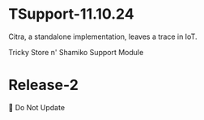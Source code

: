 # TSupport-11.10.24

Citra, a standalone implementation, leaves a trace in IoT.

Tricky Store n' Shamiko Support Module

# Release-2
🚫 Do Not Update